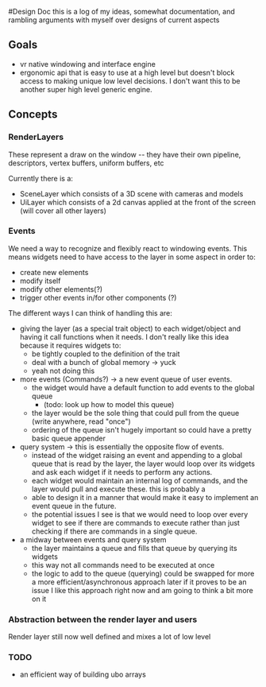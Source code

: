 #Design Doc
this is a log of my ideas, somewhat documentation, and rambling arguments with myself over designs of current aspects

## Goals
- vr native windowing and interface engine
- ergonomic api that is easy to use at a high level but doesn't block access to making unique low level decisions. I don't want this to be another super high level generic engine.

## Concepts 
### RenderLayers
These represent a draw on the window --
    they have their own pipeline, descriptors, vertex buffers, uniform buffers, etc
    
Currently there is a:
- SceneLayer which consists of a 3D scene with cameras and models
- UiLayer which consists of a 2d canvas applied at the front of the screen (will cover all other layers)
    
### Events
We need a way to recognize and flexibly react to windowing events.
This means widgets need to have access to the layer in some aspect in order to:
 - create new elements
 - modify itself
 - modify other elements(?)
 - trigger other events in/for other components (?)
 
The different ways I can think of handling this are:
 - giving the layer (as a special trait object) to each widget/object and having it call functions when it needs. 
 I don't really like this idea because it requires widgets to:
   - be tightly coupled to the definition of the trait
   - deal with a bunch of global memory -> yuck
   - yeah not doing this
 - more events (Commands?) ->  a new event queue of user events.
   - the widget would have a default function to add events to the global queue
     - (todo: look up how to model this queue)
   - the layer would be the sole thing that could pull from the queue (write anywhere, read "once")
   - ordering of the queue isn't hugely important so could have a pretty basic queue appender 
 - query system -> this is essentially the opposite flow of events. 
   - instead of the widget raising an event and appending to a global queue that is read by the layer,
        the layer would loop over its widgets and ask each widget if it needs to perform any actions.
   - each widget would maintain an internal log of commands, and the layer would pull and execute these. this is probably a 
   - able to design it in a manner that would make
 it easy to implement an event queue in the future.
   - the potential issues I see is that we would need to loop over every widget to see if there are commands to execute
        rather than just checking if there are commands in a single queue.
 - a midway between events and query system 
   - the layer maintains a queue and fills that queue by querying its widgets
   - this way not all commands need to be executed at once
   - the logic to add to the queue (querying) could be swapped for more a more efficient/asynchronous approach later if 
        it proves to be an issue
 I like this approach right now and am going to think a bit more on it 
 
 ### Abstraction between the render layer and users
 Render layer still now well defined and mixes a lot of low level 
 
 ### TODO
  - an efficient way of building ubo arrays